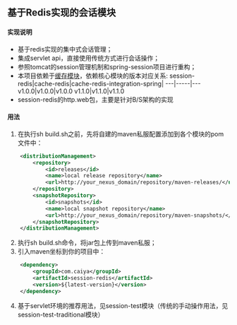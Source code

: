 ## 基于Redis实现的会话模块
#### 实现说明
* 基于redis实现的集中式会话管理；
* 集成servlet api，直接使用传统方式进行会话操作；
* 参照tomcat的session管理机制和spring-session项目进行重构；
* 本项目依赖于[缓存模块](https://github.com/wnjustdoit/cache)，依赖核心模块的版本对应关系:
session-redis|cache-redis|cache-redis-integration-spring|
---|-----|---
v1.0.0|v1.0.0|v1.0.0
v1.1.0|v1.1.0|v1.1.0
* session-redis的http.web包，主要是针对B/S架构的实现

#### 用法
1. 在执行sh build.sh之前，先将自建的maven私服配置添加到各个模块的pom文件中：
```xml
    <distributionManagement>
        <repository>
            <id>releases</id>
            <name>local release repository</name>
            <url>http://your_nexus_domain/repository/maven-releases/</url>
        </repository>
        <snapshotRepository>
            <id>snapshots</id>
            <name>local snapshot repository</name>
            <url>http://your_nexus_domain/repository/maven-snapshots/</url>
        </snapshotRepository>
    </distributionManagement>
```
2. 执行sh build.sh命令，将jar包上传到maven私服；
3. 引入maven坐标到你的项目中：
```xml
    <dependency>
        <groupId>com.caiya</groupId>
        <artifactId>session-redis</artifactId>
        <version>${latest-version}</version>
    </dependency>
```
4. 基于servlet环境的推荐用法，见session-test模块（传统的手动操作用法，见session-test-traditional模块）
